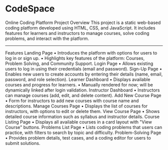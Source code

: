 # CodeSpace
Online Coding Platform
Project Overview
This project is a static web-based coding platform developed using HTML, CSS, and JavaScript. It includes features for learners and instructors to manage courses, solve coding problems, and interact with the platform.
________________________________________
Features
Landing Page
•	Introduces the platform with options for users to log in or sign up.
•	Highlights key features of the platform: Courses, Problem Solving, and Community Support.
Login Page
•	Allows existing users to log in using their credentials (email and password).
Sign-Up Page
•	Enables new users to create accounts by entering their details (name, email, password, and role selection).
Learner Dashboard
•	Displays available courses and progress for learners.
•	Manually rendered for now; will be dynamically linked after login validation.
Instructor Dashboard
•	Instructors can manage courses (add, edit, and delete content).
Add New Course Page
•	Form for instructors to add new courses with course name and descriptions.
Manage Courses Page
•	Displays the list of courses for instructors, with options to edit or delete them.
View Course Page
•	Shows detailed course information such as syllabus and instructor details.
Course Listing Page
•	Displays all available courses in a card layout with "View Course" buttons.
Problems List Page
•	Lists coding problems that users can practice, with filters to search by topic and difficulty.
Problem-Solving Page
•	Provides problem details, test cases, and a coding editor for users to submit solutions.



